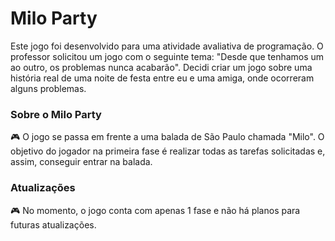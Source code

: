 # Milo Party

Este jogo foi desenvolvido para uma atividade avaliativa de programação. O professor solicitou um jogo com o seguinte tema: "Desde que tenhamos um ao outro, os problemas nunca acabarão". Decidi criar um jogo sobre uma história real de uma noite de festa entre eu e uma amiga, onde ocorreram alguns problemas.

### Sobre o Milo Party

:video_game: O jogo se passa em frente a uma balada de São Paulo chamada "Milo". O objetivo do jogador na primeira fase é realizar todas as tarefas solicitadas e, assim, conseguir entrar na balada.

### Atualizações

:video_game: No momento, o jogo conta com apenas 1 fase e não há planos para futuras atualizações.
